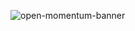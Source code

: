 ![open-momentum-banner](https://github.com/user-attachments/assets/6a34af9c-2077-43f2-a1dd-33d1436b6d17)
